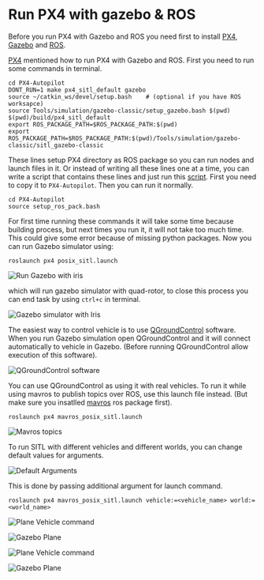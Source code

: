 # Run PX4 with gazebo & ROS

Before you run PX4 with Gazebo and ROS you need first to install [PX4](Install.md), [Gazebo](../Gazebo/Install.md) and [ROS](../ROS/Install.md).

[PX4](https://docs.px4.io/master/en/simulation/ros_interface.html) mentioned how to run PX4 with Gazebo and ROS. First you need to run some commands in terminal.

```
cd PX4-Autopilot
DONT_RUN=1 make px4_sitl_default gazebo
source ~/catkin_ws/devel/setup.bash    # (optional if you have ROS worksapce)
source Tools/simulation/gazebo-classic/setup_gazebo.bash $(pwd) $(pwd)/build/px4_sitl_default
export ROS_PACKAGE_PATH=$ROS_PACKAGE_PATH:$(pwd)
export ROS_PACKAGE_PATH=$ROS_PACKAGE_PATH:$(pwd)/Tools/simulation/gazebo-classic/sitl_gazebo-classic
```

These lines setup PX4 directory as ROS package so you can run nodes and launch files in it. Or instead of writing all these lines one at a time, you can write a script that contains these lines and just run this [script](../src/bash/setup_ros_pack.bash). First you need to copy it to `PX4-Autopilot`. Then you can run it normally.

```
cd PX4-Autopilot
source setup_ros_pack.bash
```

For first time running these commands it will take some time because building process, but next times you run it, it will not take too much time. This could give some error because of missing python packages. Now you can run Gazebo simulator using:

```
roslaunch px4 posix_sitl.launch
```

![Run Gazebo with iris](../Images/PX4/Run/gazebo_iris_run_command.png)

which will run gazebo simulator with quad-rotor, to close this process you can end task by using `ctrl+c` in terminal.

![Gazebo simulator with Iris](../Images/PX4/Run/gazebo_iris.png)

The easiest way to control vehicle is to use [QGroundControl](https://docs.qgroundcontrol.com/master/en/getting_started/download_and_install.html#ubuntu) software. When you run Gazebo simulation open QGroundControl and it will connect automatically to vehicle in Gazebo. (Before running QGroundControl allow execution of this software).

![QGroundControl software](../Images/PX4/Run/qgroundcontrol_with_gazebo.png)

You can use QGroundControl as using it with real vehicles. To run it while using mavros to publish topics over ROS, use this launch file instead. (But make sure you insatlled [mavros](http://docs.px4.io/main/en/ros/mavros_installation.html) ros package first).

```
roslaunch px4 mavros_posix_sitl.launch
```

![Mavros topics](../Images/PX4/Run/mavros_topics.png)

To run SITL with different vehicles and different worlds, you can change default values for arguments.

![Default Arguments](../Images/PX4/Run/launch_file_default_args.png)

This is done by passing additional argument for launch command.

```
roslaunch px4 mavros_posix_sitl.launch vehicle:=<vehicle_name> world:=<world_name>
```

![Plane Vehicle command](../Images/PX4/Run/sitl_gazebo_vehicle_plane.png)

![Gazebo Plane](../Images/PX4/Run/gazebo_plane.png)

![Plane Vehicle command](../Images/PX4/Run/sitl_gazebo_world_sonoma.png)

![Gazebo Plane](../Images/PX4/Run/gazebo_sonoma_world.png)
